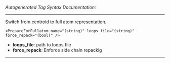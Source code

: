 _Autogenerated Tag Syntax Documentation:_

---
Switch from centroid to full atom representation.

```
<PrepareForFullatom name="(string)" loops_file="(string)" force_repack="(bool)" />
```

-   **loops_file**: path to loops file
-   **force_repack**: Enforce side chain repackig

---
